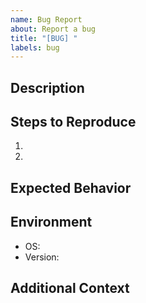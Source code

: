 ```yaml
---
name: Bug Report
about: Report a bug
title: "[BUG] "
labels: bug
---
```


## Description

<!-- What's the issue? -->

## Steps to Reproduce

1.
2.

## Expected Behavior

<!-- What should happen? -->

## Environment

- OS:
- Version:

## Additional Context

<!-- Add any other context about the problem here -->
